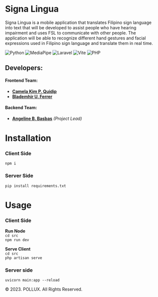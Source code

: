 # Signa Lingua

Signa Lingua is a mobile application that translates Filipino sign language into text that will be developed to assist people who have hearing impairment and uses FSL to communicate with other people. The application will be able to recognize different hand gestures and facial expressions used in Filipino sign language and translate them in real time.

![Python](https://img.shields.io/badge/python-3670A0?style=for-the-badge&logo=python&logoColor=ffdd54)
![MediaPipe](https://img.shields.io/badge/MediaPipe-teal)
![Laravel](https://img.shields.io/badge/laravel-%23FF2D20.svg?style=for-the-badge&logo=laravel&logoColor=white)
![Vite](https://img.shields.io/badge/vite-%23646CFF.svg?style=for-the-badge&logo=vite&logoColor=white)
![PHP](https://img.shields.io/badge/php-%23777BB4.svg?style=for-the-badge&logo=php&logoColor=white)


## Developers:

#### Frontend Team:

- [**Camela Kim P. Quidip**](https://github.com/geumjassi)
- [**Blademhir U. Ferrer**]()

#### Backend Team:

- [**Angeline B. Basbas**](https://github.com/StrayMarimo) _(Project Lead)_


# Installation
### Client Side
```npm i```

### Server Side
```pip install requirements.txt```


# Usage
### Client Side

**Run Node**  
``` cd src ```  
```npm run dev```

**Serve Client**  
``` cd src ```  
```php artisan serve```

### Server side
``` uvicorn main:app --reload ```

© 2023. POLLUX. All Rights Reserved.
